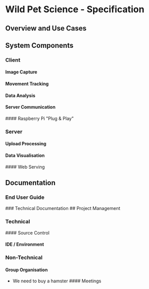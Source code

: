 # Wild Pet Science - Specification
## Overview and Use Cases
## System Components
### Client
#### Image Capture
#### Movement Tracking
#### Data Analysis
#### Server Communication
#### Raspberry Pi "Plug & Play"
### Server
#### Upload Processing
#### Data Visualisation
#### Web Serving
## Documentation
### End User Guide
### Technical Documentation
## Project Management
### Technical
#### Source Control
#### IDE / Environment
### Non-Technical
#### Group Organisation
* We need to buy a hamster
#### Meetings
